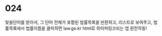 # 024
찾을단어를 받아서, 그 단어 전체가 포함된 법률목록을 반환하고, 리스트로 보여주고, 법률목록에서 법률이름을 클릭하면 law.go.kr html로 하이퍼링크되는 앱
완전작동!
